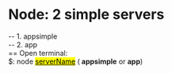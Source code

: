 # Node: 2 simple servers
-- 1. appsimple
<br>
-- 2. app 
<br>
== Open terminal:
<br>
	$: node <mark><u>serverName</u></mark>
	(<b> appsimple</b> or <b>app</b>)